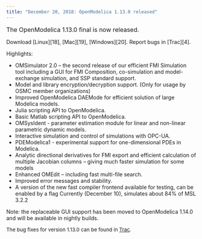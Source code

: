 ```yaml
---
title: "December 20, 2018: OpenModelica 1.13.0 released"
---
```

<span style="font-size: 12pt;">The OpenModelica 1.13.0 final is now released.<br /></span>

Download [Linux][18], [Mac][19], [Windows][20]. Report bugs in [Trac][4].

Highlights:

  * OMSimulator 2.0 – the second release of our efficient FMI Simulation tool including a GUI for FMI Composition, co-simulation and model-exchange simulation, and SSP standard support.
  * Model and library encryption/decryption support. (Only for usage by OSMC member organizations)
  * Improved OpenModelica DAEMode for efficient solution of large Modelica models.
  * Julia scripting API to OpenModelica.
  * Basic Matlab scripting API to OpenModelica.
  * OMSysIdent - parameter estimation module for linear and non-linear parametric dynamic models.
  * Interactive simulation and control of simulations with OPC-UA.
  * PDEModelica1 - experimental support for one-dimensional PDEs in Modelica.
  * Analytic directional derivatives for FMI export and efficient calculation of multiple Jacobian columns – giving much faster simulation for some models
  * Enhanced OMEdit – including fast multi-file search.
  * Improved error messages and stability.
  * A version of the new fast compiler frontend available for testing, can be enabled by a flag Currently (December 10), simulates about 84% of MSL 3.2.2

Note: the replaceable GUI support has been moved to OpenModelica 1.14.0 and will be available in nightly builds.

<span style="font-size: 10pt;">The bug fixes for version 1.13.0 can be found in </span><a href="https://trac.openmodelica.org/OpenModelica/wiki/ReleaseNotes/1.13.0" style="font-size: 10pt;">Trac</a><span style="font-size: 10pt;">.&nbsp;</span>

&nbsp;

&nbsp;
